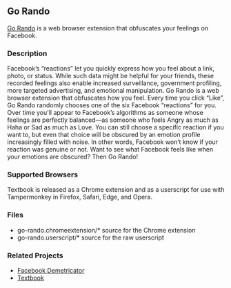 ## Go Rando

[Go Rando](http://bengrosser.com/projects/go-rando/) is a web browser extension that obfuscates your feelings on Facebook. 

### Description

Facebook’s “reactions” let you quickly express how you feel about a link, photo, or status. While such data might be helpful for your friends, these recorded feelings also enable increased surveillance, government profiling, more targeted advertising, and emotional manipulation. Go Rando is a web browser extension that obfuscates how you feel. Every time you click “Like”, Go Rando randomly chooses one of the six Facebook “reactions” for you. Over time you'll appear to Facebook’s algorithms as someone whose feelings are perfectly balanced—as someone who feels Angry as much as Haha or Sad as much as Love. You can still choose a specific reaction if you want to, but even that choice will be obscured by an emotion profile increasingly filled with noise. In other words, Facebook won’t know if your reaction was genuine or not. Want to see what Facebook feels like when your emotions are obscured? Then Go Rando!

### Supported Browsers

Textbook is released as a Chrome extension and as a userscript for use with Tampermonkey in Firefox, Safari, Edge, and Opera. 

### Files

* go-rando.chromeextension/\* source for the Chrome extension
* go-rando.userscript/\* source for the raw userscript 

### Related Projects

* [Facebook Demetricator](http://github.com/bengrosser/facebook-demetricator)
* [Textbook](http://github.com/bengrosser/textbook)
